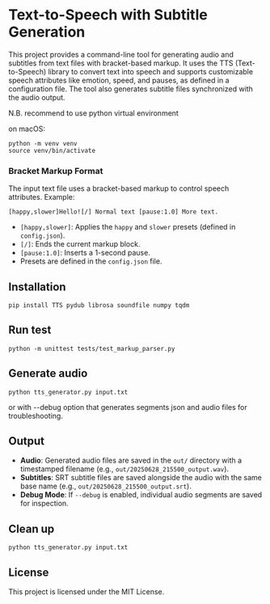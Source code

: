 # Text-to-Speech with Subtitle Generation

This project provides a command-line tool for generating audio and subtitles from text files with bracket-based markup. It uses the TTS (Text-to-Speech) library to convert text into speech and supports customizable speech attributes like emotion, speed, and pauses, as defined in a configuration file. The tool also generates subtitle files synchronized with the audio output.

N.B. recommend to use python virtual environment

on macOS:
```
python -m venv venv
source venv/bin/activate
```

### Bracket Markup Format
The input text file uses a bracket-based markup to control speech attributes. Example:
```
[happy,slower]Hello![/] Normal text [pause:1.0] More text.
```
- `[happy,slower]`: Applies the `happy` and `slower` presets (defined in `config.json`).
- `[/]`: Ends the current markup block.
- `[pause:1.0]`: Inserts a 1-second pause.
- Presets are defined in the `config.json` file.

## Installation
```
pip install TTS pydub librosa soundfile numpy tqdm
```

## Run test
```
python -m unittest tests/test_markup_parser.py
```

## Generate audio
```
python tts_generator.py input.txt 
```
or with --debug option that generates segments json and audio files for troubleshooting.

## Output
- **Audio**: Generated audio files are saved in the `out/` directory with a timestamped filename (e.g., `out/20250628_215500_output.wav`).
- **Subtitles**: SRT subtitle files are saved alongside the audio with the same base name (e.g., `out/20250628_215500_output.srt`).
- **Debug Mode**: If `--debug` is enabled, individual audio segments are saved for inspection.

## Clean up
```
python tts_generator.py input.txt 
```

## License
This project is licensed under the MIT License.